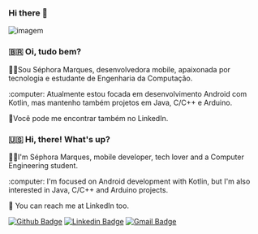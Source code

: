 ### Hi there 👋

![imagem](https://user-images.githubusercontent.com/78003631/119682488-4ec62380-be19-11eb-9c64-8c2af7c6c892.gif) 

### :brazil: Oi, tudo bem?

<p>👩‍💻Sou Séphora Marques, desenvolvedora mobile, apaixonada por tecnologia e estudante de Engenharia da Computação.</p>
<p>:computer: Atualmente estou focada em desenvolvimento Android com Kotlin, mas mantenho também projetos em Java, C/C++ e Arduino.</p>
<p>🤝Você pode me encontrar também no LinkedIn.</p>


### :us: Hi, there! What's up?

<p>👩‍💻I'm Séphora Marques, mobile developer, tech lover and a Computer Engineering student.</p>
<p>:computer: I'm focused on Android development with Kotlin, but I'm also interested in Java, C/C++ and Arduino projects.</p>
<p>🤝 You can reach me at LinkedIn too.</p>


[![Github Badge](https://img.shields.io/badge/-Github-000?style=flat-square&logo=Github&logoColor=white&link=https://github.com/scmarques)](https://github.com/scmarques)
[![Linkedin Badge](https://img.shields.io/badge/-LinkedIn-blue?style=flat-square&logo=Linkedin&logoColor=white&link=https://www.linkedin.com/in/sephora-marques/)](https://www.linkedin.com/in/sephora-marques)
[![Gmail Badge](https://img.shields.io/badge/-marques.sephora@gmail.com-c14438?style=flat-square&logo=Gmail&logoColor=white&link=mailto:marques.sephora@gmail.com)](mailto:marques.sephora@gmail.com)


<!--
**scmarques/scmarques** is a ✨ _special_ ✨ repository because its `README.md` (this file) appears on your GitHub profile.

Here are some ideas to get you started:

- 🔭 I’m currently working on ...
- 🌱 I’m currently learning ...
- 👯 I’m looking to collaborate on ...
- 🤔 I’m looking for help with ...
- 💬 Ask me about ...
- 📫 How to reach me: ...
- 😄 Pronouns: ...
- ⚡ Fun fact: ...
-->
